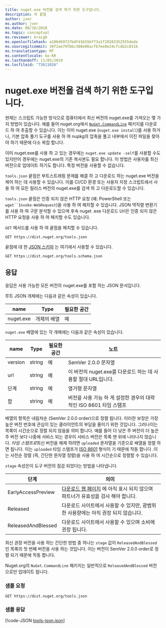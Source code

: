 ```yaml
---
title: nuget.exe 버전을 검색 하기 위한 도구입니다.
description: 의 끝점
author: jver
ms.author: jver
ms.date: 08/16/2018
ms.topic: conceptual
ms.reviewer: kraigb
ms.openlocfilehash: a186db9727bdfd1b55bf73a1f29283352555dede
ms.sourcegitcommit: 39f2ae79fbbc308e06acf67ee8e24cfcdb2c831b
ms.translationtype: MT
ms.contentlocale: ko-KR
ms.lasthandoff: 11/05/2019
ms.locfileid: "73611026"
---
```

# <a name="toolsjson-for-discovering-nugetexe-versions"></a>nuget.exe 버전을 검색 하기 위한 도구입니다.

현재는 스크립트 가능한 방식으로 컴퓨터에서 최신 버전의 nuget.exe를 가져오는 몇 가지 방법이 있습니다. 예를 들어 nuget.org에서 [`NuGet.CommandLine`](https://www.nuget.org/packages/NuGet.CommandLine/) 패키지를 다운로드 하 여 추출할 수 있습니다. 이는 이미 nuget.exe (`nuget.exe install`)를 사용 하거나, 기본 압축 풀기 도구를 사용 하 여 nupkg의 압축을 풀고 내부에서 이진 파일을 찾아야 하기 때문에 다소 복잡 합니다.

이미 nuget.exe를 사용 하 고 있는 경우에는 `nuget.exe update -self`를 사용할 수도 있지만이 경우에는 nuget.exe의 기존 복사본도 필요 합니다. 이 방법은 사용자를 최신 버전으로 업데이트 하기도 합니다. 특정 버전을 사용할 수 없습니다.

`tools.json` 끝점은 부트스트래핑 문제를 해결 하 고 다운로드 하는 nuget.exe 버전을 제어 하는 데 사용할 수 있습니다. 이를 CI/CD 환경 또는 사용자 지정 스크립트에서 사용 하 여 모든 릴리스 버전의 nuget.exe를 검색 하 고 다운로드할 수 있습니다.

`tools.json` 끝점은 인증 되지 않은 HTTP 요청 (예: PowerShell 또는 `wget``Invoke-WebRequest`)을 사용 하 여 페치할 수 있습니다. JSON 역직렬 변환기를 사용 하 여 구문 분석할 수 있으며 후속 nuget .exe 다운로드 Url은 인증 되지 않은 HTTP 요청을 사용 하 여 페치할 수도 있습니다.

`GET` 메서드를 사용 하 여 끝점을 페치할 수 있습니다.

    GET https://dist.nuget.org/tools.json

끝점에 대 한 [JSON 스키마](https://json-schema.org/) 는 여기에서 사용할 수 있습니다.

    GET https://dist.nuget.org/tools.schema.json

## <a name="response"></a>응답

응답은 사용 가능한 모든 버전의 nuget.exe를 포함 하는 JSON 문서입니다.

루트 JSON 개체에는 다음과 같은 속성이 있습니다.

name      | Type             | 필요한 공간
--------- | ---------------- | --------
nuget.exe | 개체의 배열 | 예

`nuget.exe` 배열에 있는 각 개체에는 다음과 같은 속성이 있습니다.

name     | Type   | 필요한 공간 | 노트
-------- | ------ | -------- | -----
version  | string | 예      | SemVer 2.0.0 문자열
url      | string | 예      | 이 버전의 nuget.exe를 다운로드 하는 데 사용할 절대 URL입니다.
단계    | string | 예      | 열거형 문자열
함 | string | 예      | 버전을 사용 가능 하 게 설정한 경우의 대략적인 ISO 8601 타임 스탬프

배열의 항목은 내림차순 (SemVer 2.0.0 order)으로 정렬 됩니다. 이러한 보장은 가장 높은 버전 번호에 관심이 있는 클라이언트의 부담을 줄이기 위한 것입니다. 그러나이는 목록이 시간순으로 정렬 되지 않음을 의미 합니다. 예를 들어 더 낮은 주 버전이 더 높은 주 버전 보다 나중에 서비스 되는 경우이 서비스 버전은 목록 맨 위에 나타나지 않습니다. *타임 스탬프로*최신 버전을 해제 하려면 `uploaded` 문자열을 기준으로 배열을 정렬 하면 됩니다. 이는 `uploaded` 타임 스탬프가 [ISO 8601](https://www.iso.org/iso-8601-date-and-time-format.html) 형식이 기 때문에 작동 합니다 .이는 사전순 정렬 (즉, 간단한 문자열 정렬)을 사용 하 여 시간순으로 정렬할 수 있습니다.

`stage` 속성은이 도구 버전의 점검 되었다는 방법을 나타냅니다. 

단계              | 의미
------------------ | ------
EarlyAccessPreview | [다운로드 웹 페이지](https://www.nuget.org/downloads) 에 아직 표시 되지 않으며 파트너가 유효성을 검사 해야 합니다.
Released           | 다운로드 사이트에서 사용할 수 있지만, 광범위 한 사용량에는 아직 권장 되지 않습니다.
ReleasedAndBlessed | 다운로드 사이트에서 사용할 수 있으며 소비에 권장 됩니다.

최신 권장 버전을 사용 하는 간단한 방법 중 하나는 `stage` 값이 `ReleasedAndBlessed`인 목록의 첫 번째 버전을 사용 하는 것입니다. 이는 버전이 SemVer 2.0.0 order로 정렬 되기 때문에 작동 합니다.

Nuget.org의 `NuGet.CommandLine` 패키지는 일반적으로 `ReleasedAndBlessed` 버전 으로만 업데이트 됩니다.

### <a name="sample-request"></a>샘플 요청

    GET https://dist.nuget.org/tools.json

### <a name="sample-response"></a>샘플 응답

[!code-JSON [tools-json.json](./_data/tools-json.json)]
